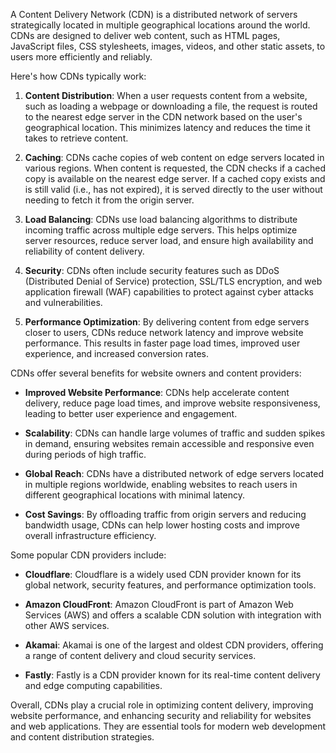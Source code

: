 A Content Delivery Network (CDN) is a distributed network of servers strategically located in multiple geographical locations around the world. CDNs are designed to deliver web content, such as HTML pages, JavaScript files, CSS stylesheets, images, videos, and other static assets, to users more efficiently and reliably.

Here's how CDNs typically work:

1. **Content Distribution**: When a user requests content from a website, such as loading a webpage or downloading a file, the request is routed to the nearest edge server in the CDN network based on the user's geographical location. This minimizes latency and reduces the time it takes to retrieve content.
    
2. **Caching**: CDNs cache copies of web content on edge servers located in various regions. When content is requested, the CDN checks if a cached copy is available on the nearest edge server. If a cached copy exists and is still valid (i.e., has not expired), it is served directly to the user without needing to fetch it from the origin server.
    
3. **Load Balancing**: CDNs use load balancing algorithms to distribute incoming traffic across multiple edge servers. This helps optimize server resources, reduce server load, and ensure high availability and reliability of content delivery.
    
4. **Security**: CDNs often include security features such as DDoS (Distributed Denial of Service) protection, SSL/TLS encryption, and web application firewall (WAF) capabilities to protect against cyber attacks and vulnerabilities.
    
5. **Performance Optimization**: By delivering content from edge servers closer to users, CDNs reduce network latency and improve website performance. This results in faster page load times, improved user experience, and increased conversion rates.
    

CDNs offer several benefits for website owners and content providers:

- **Improved Website Performance**: CDNs help accelerate content delivery, reduce page load times, and improve website responsiveness, leading to better user experience and engagement.
    
- **Scalability**: CDNs can handle large volumes of traffic and sudden spikes in demand, ensuring websites remain accessible and responsive even during periods of high traffic.
    
- **Global Reach**: CDNs have a distributed network of edge servers located in multiple regions worldwide, enabling websites to reach users in different geographical locations with minimal latency.
    
- **Cost Savings**: By offloading traffic from origin servers and reducing bandwidth usage, CDNs can help lower hosting costs and improve overall infrastructure efficiency.
    

Some popular CDN providers include:

- **Cloudflare**: Cloudflare is a widely used CDN provider known for its global network, security features, and performance optimization tools.
    
- **Amazon CloudFront**: Amazon CloudFront is part of Amazon Web Services (AWS) and offers a scalable CDN solution with integration with other AWS services.
    
- **Akamai**: Akamai is one of the largest and oldest CDN providers, offering a range of content delivery and cloud security services.
    
- **Fastly**: Fastly is a CDN provider known for its real-time content delivery and edge computing capabilities.
    

Overall, CDNs play a crucial role in optimizing content delivery, improving website performance, and enhancing security and reliability for websites and web applications. They are essential tools for modern web development and content distribution strategies.